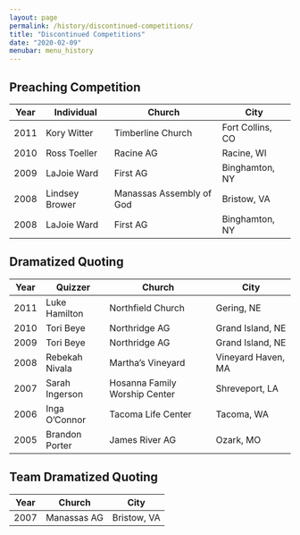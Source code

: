 ```yaml
---
layout: page
permalink: /history/discontinued-competitions/
title: "Discontinued Competitions"
date: "2020-02-09"
menubar: menu_history
---
```


## Preaching Competition

| Year | Individual     | Church                   | City             |
| ---- | -------------- | ------------------------ | ---------------- |
| 2011 | Kory Witter    | Timberline Church        | Fort Collins, CO |
| 2010 | Ross Toeller   | Racine AG                | Racine, WI       |
| 2009 | LaJoie Ward    | First AG                 | Binghamton, NY   |
| 2008 | Lindsey Brower | Manassas Assembly of God | Bristow, VA      |
| 2008 | LaJoie Ward    | First AG                 | Binghamton, NY   |

## Dramatized Quoting

| Year | Quizzer        | Church                        | City               |
| ---- | -------------- | ----------------------------- | ------------------ |
| 2011 | Luke Hamilton  | Northfield Church             | Gering, NE         |
| 2010 | Tori Beye      | Northridge AG                 | Grand Island, NE   |
| 2009 | Tori Beye      | Northridge AG                 | Grand Island, NE   |
| 2008 | Rebekah Nivala | Martha’s Vineyard             | Vineyard Haven, MA |
| 2007 | Sarah Ingerson | Hosanna Family Worship Center | Shreveport, LA     |
| 2006 | Inga O’Connor  | Tacoma Life Center            | Tacoma, WA         |
| 2005 | Brandon Porter | James River AG                | Ozark, MO          |

## Team Dramatized Quoting

| Year | Church      | City        |
| ---- | ----------- | ----------- |
| 2007 | Manassas AG | Bristow, VA |

